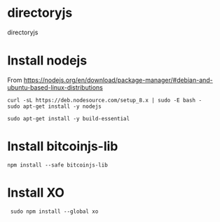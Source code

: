 # directoryjs
directoryjs

# Install nodejs

From https://nodejs.org/en/download/package-manager/#debian-and-ubuntu-based-linux-distributions

```
curl -sL https://deb.nodesource.com/setup_8.x | sudo -E bash -
sudo apt-get install -y nodejs
```

```
sudo apt-get install -y build-essential
```

# Install bitcoinjs-lib

```
npm install --safe bitcoinjs-lib
```

# Install XO

```
 sudo npm install --global xo
```
